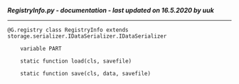 ***RegistryInfo.py - documentation - last updated on 16.5.2020 by uuk***
___

    @G.registry class RegistryInfo extends storage.serializer.IDataSerializer.IDataSerializer

        variable PART

        static function load(cls, savefile)

        static function save(cls, data, savefile)